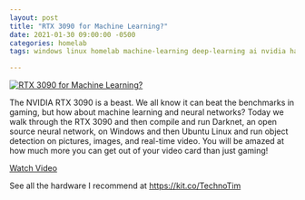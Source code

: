 ```yaml
---
layout: post
title: "RTX 3090 for Machine Learning?"
date: 2021-01-30 09:00:00 -0500
categories: homelab
tags: windows linux homelab machine-learning deep-learning ai nvidia hardware

---
```


[![RTX 3090 for Machine Learning?](https://img.youtube.com/vi/mDUa5sY4Jeo/0.jpg)](https://www.youtube.com/watch?v=mDUa5sY4Jeo "RTX 3090 for Machine Learning?")

The NVIDIA RTX 3090 is a beast.  We all know it can beat the benchmarks in gaming, but how about machine learning and neural networks?  Today we walk through the RTX 3090 and then compile and run Darknet, an open source neural network, on Windows and then Ubuntu Linux and run object detection on pictures, images, and real-time video.  You will be amazed at how much more you can get out of your video card than just gaming!

[Watch Video](https://www.youtube.com/watch?v=mDUa5sY4Jeo)

See all the hardware I recommend at <https://kit.co/TechnoTim>

